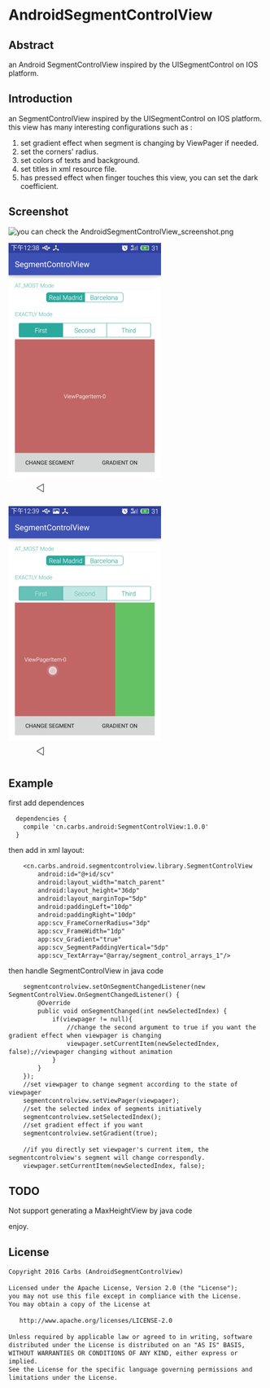 # AndroidSegmentControlView
## Abstract
an Android SegmentControlView inspired by the UISegmentControl on IOS platform.

## Introduction
an SegmentControlView inspired by the UISegmentControl on IOS platform.
this view has many interesting configurations such as :
  1. set gradient effect when segment is changing by ViewPager if needed.
  2. set the corners' radius.
  3. set colors of texts and background.
  4. set titles in xml resource file.
  5. has pressed effect when finger touches this view, you can set the dark coefficient.

## Screenshot

![you can check the AndroidSegmentControlView_screenshot.png](https://github.com/Carbs0126/Screenshot/blob/master/AndroidSegmentControlView.gif)

![SegmentControlView pressed](https://github.com/Carbs0126/Screenshot/blob/master/AndroidSegmentControlView2.jpg)

![SegmentControlView gradient effect](https://github.com/Carbs0126/Screenshot/blob/master/AndroidSegmentControlView3.jpg)


## Example
 first add dependences
```
  dependencies {
    compile 'cn.carbs.android:SegmentControlView:1.0.0'
  }
```
 then add in xml layout:
```
    <cn.carbs.android.segmentcontrolview.library.SegmentControlView
        android:id="@+id/scv"
        android:layout_width="match_parent"
        android:layout_height="36dp"
        android:layout_marginTop="5dp"
        android:paddingLeft="10dp"
        android:paddingRight="10dp"
        app:scv_FrameCornerRadius="3dp"
        app:scv_FrameWidth="1dp"
        app:scv_Gradient="true"
        app:scv_SegmentPaddingVertical="5dp"
        app:scv_TextArray="@array/segment_control_arrays_1"/>
```
 then handle SegmentControlView in java code
```
    segmentcontrolview.setOnSegmentChangedListener(new SegmentControlView.OnSegmentChangedListener() {
        @Override
        public void onSegmentChanged(int newSelectedIndex) {
            if(viewpager != null){
                //change the second argument to true if you want the gradient effect when viewpager is changing
                viewpager.setCurrentItem(newSelectedIndex, false);//viewpager changing without animation
            }
        }
    });
    //set viewpager to change segment according to the state of viewpager
    segmentcontrolview.setViewPager(viewpager);
    //set the selected index of segments initiatively
    segmentcontrolview.setSelectedIndex();
    //set gradient effect if you want
    segmentcontrolview.setGradient(true);
    
    //if you directly set viewpager's current item, the segmentcontrolview's segment will change correspondly.
    viewpager.setCurrentItem(newSelectedIndex, false);
```
## TODO
Not support generating a MaxHeightView by java code

enjoy.

## License

    Copyright 2016 Carbs (AndroidSegmentControlView)

    Licensed under the Apache License, Version 2.0 (the "License");
    you may not use this file except in compliance with the License.
    You may obtain a copy of the License at

       http://www.apache.org/licenses/LICENSE-2.0

    Unless required by applicable law or agreed to in writing, software
    distributed under the License is distributed on an "AS IS" BASIS,
    WITHOUT WARRANTIES OR CONDITIONS OF ANY KIND, either express or implied.
    See the License for the specific language governing permissions and
    limitations under the License.






